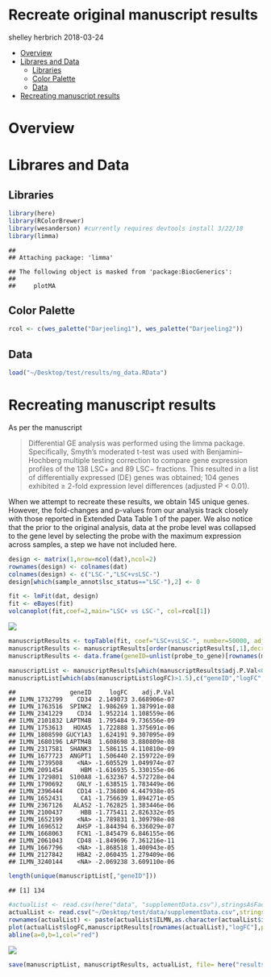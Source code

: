 Recreate original manuscript results
================
shelley herbrich
2018-03-24

-   [Overview](#overview)
-   [Librares and Data](#librares-and-data)
    -   [Libraries](#libraries)
    -   [Color Palette](#color-palette)
    -   [Data](#data)
-   [Recreating manuscript results](#recreating-manuscript-results)

Overview
========

Librares and Data
=================

Libraries
---------

``` r
library(here)
library(RColorBrewer)
library(wesanderson) #currently requires devtools install 3/22/18
library(limma)
```

    ## 
    ## Attaching package: 'limma'

    ## The following object is masked from 'package:BiocGenerics':
    ## 
    ##     plotMA

Color Palette
-------------

``` r
rcol <- c(wes_palette("Darjeeling1"), wes_palette("Darjeeling2"))
```

Data
----

``` r
load("~/Desktop/test/results/ng_data.RData")
```

Recreating manuscript results
=============================

As per the manuscript

> Differential GE analysis was performed using the limma package. Specifically, Smyth’s moderated t-test was used with Benjamini–Hochberg multiple testing correction to compare gene expression profiles of the 138 LSC+ and 89 LSC− fractions. This resulted in a list of differentially expressed (DE) genes was obtained; 104 genes exhibited ≥ 2-fold expression level differences (adjusted P &lt; 0.01).

When we attempt to recreate these results, we obtain 145 unique genes. However, the fold-changes and p-values from our analysis track closely with those reported in Extended Data Table 1 of the paper. We also notice that the prior to the original analysis, data at the probe level was collapsed to the gene level by selecting the probe with the maximum expression across samples, a step we have not included here.

``` r
design <- matrix(1,nrow=ncol(dat),ncol=2)
rownames(design) <- colnames(dat)
colnames(design) <- c("LSC-","LSC+vsLSC-")
design[which(sample_annot$lsc_status=="LSC-"),2] <- 0

fit <- lmFit(dat, design)
fit <- eBayes(fit)
volcanoplot(fit,coef=2,main="LSC+ vs LSC-", col=rcol[1])
```

![](/Users/smherbrich/Desktop/test/results/03_recreate_manuscript_results_files/figure-markdown_github/lm_fit-1.png)

``` r
manuscriptResults <- topTable(fit, coef="LSC+vsLSC-", number=50000, adjust="BH",sort.by="logFC",lfc=0)
manuscriptResults <- manuscriptResults[order(manuscriptResults[,1],decreasing=TRUE),]
manuscriptResults <- data.frame(geneID=unlist(probe_to_gene)[rownames(manuscriptResults)],manuscriptResults)

manuscriptList <- manuscriptResults[which(manuscriptResults$adj.P.Val<0.01 & abs(manuscriptResults$logFC)>1),]
manuscriptList[which(abs(manuscriptList$logFC)>1.5),c("geneID","logFC","adj.P.Val")]
```

    ##               geneID     logFC    adj.P.Val
    ## ILMN_1732799    CD34  2.149073 3.668906e-07
    ## ILMN_1763516  SPINK2  1.986269 1.387991e-08
    ## ILMN_2341229    CD34  1.952214 1.108559e-06
    ## ILMN_2101832 LAPTM4B  1.795484 9.736556e-09
    ## ILMN_1753613   HOXA5  1.722888 1.375691e-06
    ## ILMN_1808590 GUCY1A3  1.624191 9.307095e-09
    ## ILMN_1680196 LAPTM4B  1.608698 3.880809e-08
    ## ILMN_2317581  SHANK3  1.586115 4.110810e-09
    ## ILMN_1677723  ANGPT1  1.506440 2.159722e-09
    ## ILMN_1739508    <NA> -1.605529 1.049974e-07
    ## ILMN_2091454     HBM -1.616935 5.330155e-06
    ## ILMN_1729801  S100A8 -1.632367 4.572728e-04
    ## ILMN_1790692    GNLY -1.638515 1.783449e-06
    ## ILMN_2396444    CD14 -1.736800 4.447938e-05
    ## ILMN_1652431     CA1 -1.756639 1.894271e-05
    ## ILMN_2367126   ALAS2 -1.762825 1.383446e-06
    ## ILMN_2100437     HBB -1.775411 2.826332e-05
    ## ILMN_1652199    <NA> -1.789831 1.309798e-08
    ## ILMN_1696512    AHSP -1.844394 6.336029e-07
    ## ILMN_1668063    FCN1 -1.845479 6.846155e-06
    ## ILMN_2061043    CD48 -1.849696 7.361216e-11
    ## ILMN_1667796    <NA> -1.868518 1.400943e-05
    ## ILMN_2127842    HBA2 -2.060435 1.279409e-06
    ## ILMN_3240144    <NA> -2.069238 3.609110e-06

``` r
length(unique(manuscriptList[,"geneID"]))
```

    ## [1] 134

``` r
#actualList <- read.csv(here("data", "supplementData.csv"),stringsAsFactors = FALSE)
actualList <- read.csv("~/Desktop/test/data/supplementData.csv",stringsAsFactors = FALSE)
rownames(actualList) <- paste(actualList$ILMN,as.character(actualList$illuminaID),sep="_")
plot(actualList$logFC,manuscriptResults[rownames(actualList),"logFC"],pch=21,bg="dodgerblue",xlab="reported fold changes",ylab="recreation of fold changes")
abline(a=0,b=1,col="red")
```

![](/Users/smherbrich/Desktop/test/results/03_recreate_manuscript_results_files/figure-markdown_github/lm_fit-2.png)

``` r
save(manuscriptList, manuscriptResults, actualList, file= here("results", "manuscript_results.RData"))
```
